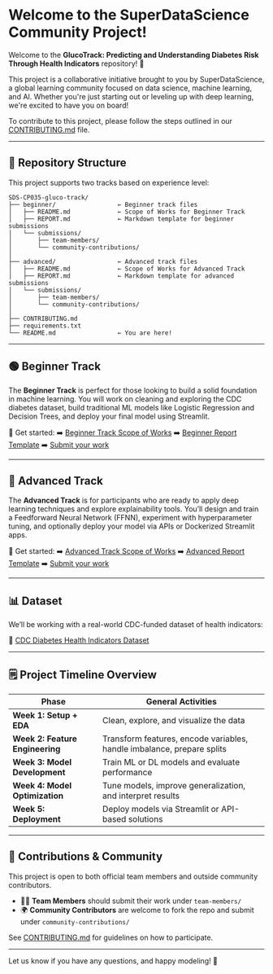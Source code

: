 # Welcome to the SuperDataScience Community Project!

Welcome to the **GlucoTrack: Predicting and Understanding Diabetes Risk Through Health Indicators** repository! 🎉

This project is a collaborative initiative brought to you by SuperDataScience, a global learning community focused on data science, machine learning, and AI. Whether you're just starting out or leveling up with deep learning, we're excited to have you on board!

To contribute to this project, please follow the steps outlined in our [CONTRIBUTING.md](./CONTRIBUTING.md) file.

---

## 📂 Repository Structure

This project supports two tracks based on experience level:

```
SDS-CP035-gluco-track/
├── beginner/                 ← Beginner track files
│   ├── README.md             ← Scope of Works for Beginner Track
│   ├── REPORT.md             ← Markdown template for beginner submissions
│   └── submissions/
│       ├── team-members/
│       └── community-contributions/
│
├── advanced/                 ← Advanced track files
│   ├── README.md             ← Scope of Works for Advanced Track
│   ├── REPORT.md             ← Markdown template for advanced submissions
│   └── submissions/
│       ├── team-members/
│       └── community-contributions/
│
├── CONTRIBUTING.md
├── requirements.txt
└── README.md                 ← You are here!
```

---

## 🟢 Beginner Track

The **Beginner Track** is perfect for those looking to build a solid foundation in machine learning. You will work on cleaning and exploring the CDC diabetes dataset, build traditional ML models like Logistic Regression and Decision Trees, and deploy your final model using Streamlit.

📌 Get started:
➡️ [Beginner Track Scope of Works](./beginner/README.md)
➡️ [Beginner Report Template](./beginner/REPORT.md)
➡️ [Submit your work](./beginner/submissions/)

---

## 🔴 Advanced Track

The **Advanced Track** is for participants who are ready to apply deep learning techniques and explore explainability tools. You’ll design and train a Feedforward Neural Network (FFNN), experiment with hyperparameter tuning, and optionally deploy your model via APIs or Dockerized Streamlit apps.

📌 Get started:
➡️ [Advanced Track Scope of Works](./advanced/README.md)
➡️ [Advanced Report Template](./advanced/REPORT.md)
➡️ [Submit your work](./advanced/submissions/)

---

## 📊 Dataset

We’ll be working with a real-world CDC-funded dataset of health indicators:

🔗 [CDC Diabetes Health Indicators Dataset](https://archive.ics.uci.edu/dataset/891/cdc+diabetes+health+indicators)

---

## 🗒️ Project Timeline Overview

| Phase                           | General Activities                                                     |
| ------------------------------- | ---------------------------------------------------------------------- |
| **Week 1: Setup + EDA**         | Clean, explore, and visualize the data                                 |
| **Week 2: Feature Engineering** | Transform features, encode variables, handle imbalance, prepare splits |
| **Week 3: Model Development**   | Train ML or DL models and evaluate performance                         |
| **Week 4: Model Optimization**  | Tune models, improve generalization, and interpret results             |
| **Week 5: Deployment**          | Deploy models via Streamlit or API-based solutions                     |

---

## 🙌 Contributions & Community

This project is open to both official team members and outside community contributors.

* 🧑‍💻 **Team Members** should submit their work under `team-members/`
* 🌍 **Community Contributors** are welcome to fork the repo and submit under `community-contributions/`

See [CONTRIBUTING.md](./CONTRIBUTING.md) for guidelines on how to participate.

---

Let us know if you have any questions, and happy modeling! 💪
